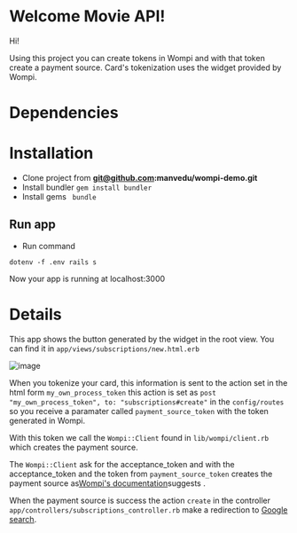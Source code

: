 # Welcome Movie API!

Hi! 

Using this project you can create tokens in Wompi and with that token create a payment source. 
Card's tokenization uses the widget provided by Wompi.


# Dependencies


# Installation
- Clone project from **git@github.com:manvedu/wompi-demo.git**
- Install bundler `gem install bundler`
- Install gems ` bundle`


## Run app

- Run command
```
dotenv -f .env rails s
```

Now your app is running at localhost:3000

# Details
This app shows the button generated by the widget in the root view. You can find it in `app/views/subscriptions/new.html.erb`

![image](https://user-images.githubusercontent.com/11188064/143105675-0de197a5-055f-4fe2-87f6-6ed850398679.png)


When you tokenize your card, this information is sent to the action set in the html form `my_own_process_token`
this action is set as `post "my_own_process_token", to: "subscriptions#create"` in the `config/routes` so you receive a paramater called `payment_source_token` with the token generated in Wompi.

With this token we call the `Wompi::Client` found in `lib/wompi/client.rb` which creates the payment source.

The `Wompi::Client` ask for the acceptance_token and with the acceptance_token and the token from `payment_source_token` creates the payment source as[Wompi's documentation](https://docs.wompi.co/docs/en-us/fuentes-de-pago)suggests .

When the payment source is success the action `create` in the  controller `app/controllers/subscriptions_controller.rb` make a redirection to 
[Google search](https://google.com).
